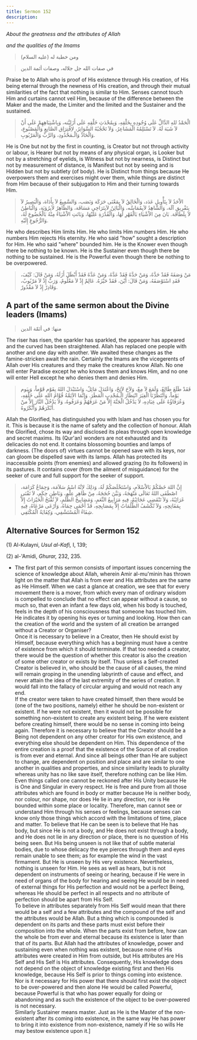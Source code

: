 ```yaml
---
title: Sermon 152
description: 
---
```


*About the greatness and the attributes of Allah*

*and the qualities of the Imams*

> ومن خطبة له (عليه السلام)

> في صفات الله جل جلاله، وصفات أئمة الدين

Praise be to Allah who is proof of His existence through His creation,
of His being eternal through the newness of His creation, and through
their mutual similarities of the fact that nothing is similar to Him.
Senses cannot touch Him and curtains cannot veil Him, because of the
difference between the Maker and the made, the Limiter and the limited
and the Sustainer and the sustained.

> الْحَمْدُ للهِ الدَّالِّ عَلَى وُجُودِهِ بِخَلْقِهِ، وَبِمُحْدَثِ خَلْقِهِ عَلَى أَزَلِيَّته، وَبِاشْتِبَاهِهِمْ
> عَلَى أَنْ لاَ شَبَهَ لَهُ. لاَ تَسْتَلِمُهُ الْمَشَاعِرُ، وَلاَ تَحْجُبُهُ السَّوَاتِرُ، لاِفْتِرَاِق الصَّانِعِ
> وَالْمَصْنُوعِ، وَالْحَادِّ وَالْـمَحْدُودِ، وَالرَّبِّ وَالْمَرْبُوبِ.

He is One but not by the first in counting, is Creator but not through
activity or labour, is Hearer but not by means of any physical organ, is
Looker but not by a stretching of eyelids, is Witness but not by
nearness, is Distinct but not by measurement of distance, is Manifest
but not by seeing and is Hidden but not by subtlety (of body). He is
Distinct from things because He overpowers them and exercises might over
them, while things are distinct from Him because of their subjugation to
Him and their turning towards Him.

> الاْحَدُ لاَ بِتَأْوِيلِ عَدَد، وَالْخَالِقُ لاَ بِمَعْنَى حَرَكَة وَنَصَب، وَالسَّمِيعُ لاَ بِأَدَاة،
> وَالْبَصِيرُ لاَ بِتَفْرِيقِ آلَة، وَالشَّاهِدُ لاَبِمُمَاسَّه، وَالْبَائِنُ لاَبِتَرَاخِي مَسَافَة،
> وَالظّاهِرُ لاَبِرُؤيَة، وَالْبَاطِنُ لاَ بِلَطَافَة. بَانَ مِنَ الاْشْيَاءِ بَالْقَهْرِ لَهَا، وَالْقُدْرَةِ
> عَلَيْهَا، وَبَانَتِ الاْشْيَاءُ مِنْهُ بَالْخُضُوعِ لَهُ، وَالرُّجُوعِ إِلَيْهِ.

He who describes Him limits Him. He who limits Him numbers Him. He who
numbers Him rejects His eternity. He who said \"how\" sought a
description for Him. He who said \"where\" bounded him. He is the Knower
even though there be nothing to be known. He is the Sustainer even
though there be nothing to be sustained. He is the Powerful even though
there be nothing to be overpowered.

> مَنْ وَصَفَهُ فَقَدْ حَدَّهُ، وَمَنْ حَدَّهُ فَقَدْ عَدَّهُ، وَمَنْ عَدَّهُ فَقَدْ أَبْطَلَ أَزَلَهُ، وَمَنْ قَالَ: كَيْفَ،
> فَقَدِ اسْتَوْصَفَهُ، وَمَنْ قَالَ: أَيْنَ، فَقَدْ حَيَّزَهُ. عَالِمٌ إِذْ لاَ مَعْلُومٌ، وَرَبٌّ إِذْ لاَ
> مَرْبُوبٌ، وَقَادِرٌ إِذْ لاَ مَقْدُورٌ.

## A part of the same sermon about the Divine leaders (Imams)

> منها: في أئمّة الدين

The riser has risen, the sparkler has sparkled, the appearer has
appeared and the curved has been straightened. Allah has replaced one
people with another and one day with another. We awaited these changes
as the famine-stricken await the rain. Certainly the Imams are the
vicegerents of Allah over His creatures and they make the creatures know
Allah. No one will enter Paradise except he who knows them and knows
Him, and no one will enter Hell except he who denies them and denies
Him.

> فَقَدْ طَلَعَ طَالِعٌ، وَلَمَعَ لاَ مِعٌ، وَلاَحَ لاَئِحٌ، وَاعْتَدَلَ مَائِلٌ، وَاسْتَبْدَلَ اللهُ بِقَوْم
> قَوْماً، وَبِيَوم يَوْماً، وَانْتَظَرْنَا الْغِيَرَ انْتِظَارَ الْـمُجْدِبِ الْمَطَرَ. وَإِنَّمَا الاَئِمَّةُ
> قُوَّامُ اللهِ عَلَى خَلْقِهِ، وَعُرَفَاؤُهُ عَلَى عِبَادِهِ، لاَ يَدْخُلُ الْجَنَّةَ إِلاَّ مَنْ عَرَفَهُمْ
> وَعَرَفُوهُ، وَلاَ يَدْخُلُ النَّارَ إِلاَّ منْ أَنْكَرَهُمْ وَأَنْكَرُوهُ.

Allah the Glorified, has distinguished you with Islam and has chosen you
for it. This is because it is the name of safety and the collection of
honour. Allah the Glorified, chose its way and disclosed its pleas
through open knowledge and secret maxims. Its (Qur\'an) wonders are not
exhausted and its delicacies do not end. It contains blossoming bounties
and lamps of darkness. (The doors of) virtues cannot be opened save with
its keys, nor can gloom be dispelled save with its lamps. Allah has
protected its inaccessible points (from enemies) and allowed grazing (to
its followers) in its pastures. It contains cover (from the ailment of
misguidance) for the seeker of cure and full support for the seeker of
support.

> إِنَّ اللهَ خَصَّكُمْ بَالاْسْلاَمِ، وَاسْتَخْلَصَكُمْ لَهُ، وَذلِكَ لاِنَّهُ اسْمُ سَلاَمَة، وَجِمَاعُ كَرَامَة،
> اصْطَفَى اللهُ تَعَالَى مَنْهَجَهُ، وَبَيَّنَ حُجَجَهُ، مِنْ ظَاهِرِ عِلْم، وَبَاطِنِ حِكَم، لاَ تَفْنَى
> غَرَائِبُهُ، وَلاَ تَنْقَضِي عَجَائِبُهُ، فِيهِ مَرَابِيعُ النِّعَمِ، وَمَصَابِيحُ الظُّلَمِ، لاَ تُفْتَحُ
> الْخَيْرَاتُ إِلاَّ بِمَفَاتِحِهِ، وَلاَ تُكْشَفُ الظُّلُمَاتُ إِلاَّ بِمَصَابِحِهِ، قَدْ أَحْمَى حِمَاهُ، وَأَرْعَى
> مَرْعَاهُ، فِيهِ شِفَاءُ الْمُسْتَشْفِي، وَكِفَايَةُ الْمُكْتَفِي.

## Alternative Sources for Sermon 152

\(1\) Al-Kulayni, *Usul al-Kafi,* I, 139;

\(2\) al-\'Amidi, *Ghurar,* 232, 235.

-  The first part of
    this sermon consists of important issues concerning the science of
    knowledge about Allah, wherein Amir al-mu\'minin has thrown light on
    the matter that Allah is from ever and His attributes are the same
    as He Himself. When we cast a glance at creation, we see that for
    every movement there is a mover, from which every man of ordinary
    wisdom is compelled to conclude that no effect can appear without a
    cause, so much so, that even an infant a few days old, when his body
    is touched, feels in the depth of his consciousness that someone has
    touched him. He indicates it by opening his eyes or turning and
    looking. How then can the creation of the world and the system of
    all creation be arranged without a Creator or Organiser?\
    Once it is necessary to believe in a Creator, then He should exist
    by Himself, because everything which has a beginning must have a
    centre of existence from which it should terminate. If that too
    needed a creator, there would be the question of whether this
    creator is also the creation of some other creator or exists by
    itself. Thus unless a Self-created Creator is believed in, who
    should be the cause of all causes, the mind will remain groping in
    the unending labyrinth of cause and effect, and never attain the
    idea of the last extremity of the series of creation. It would fall
    into the fallacy of circular arguing and would not reach any end.\
    If the creator were taken to have created himself, then there would
    be (one of the two positions, namely) either he should be
    non-existent or existent. If he were not existent, then it would not
    be possible for something non-existent to create any existent being.
    If he were existent before creating himself, there would be no sense
    in coming into being again. Therefore it is necessary to believe
    that the Creator should be a Being not dependent on any other
    creator for His own existence, and everything else should be
    dependent on Him. This dependence of the entire creation is a proof
    that the existence of the Source of all creation is from ever and
    eternal. And since all beings other than He are subject to change,
    are dependent on position and place and are similar to one another
    in qualities and properties, and since similarity leads to plurality
    whereas unity has no like save itself, therefore nothing can be like
    Him.\
    Even things called one cannot be reckoned after His Unity because He
    is One and Singular in every respect. He is free and pure from all
    those attributes which are found in body or matter because He is
    neither body, nor colour, nor shape, nor does He lie in any
    direction, nor is He bounded within some place or locality.
    Therefore, man cannot see or understand Him through his senses or
    feelings, because senses can know only those things which accord
    with the limitations of time, place and matter. To believe that He
    can be seen is to believe that He has body, but since He is not a
    body, and He does not exist through a body, and He does not lie in
    any direction or place, there is no question of His being seen. But
    His being unseen is not like that of subtle material bodies, due to
    whose delicacy the eye pierces through them and eyes remain unable
    to see them; as for example the wind in the vast firmament. But He
    is unseen by His very existence. Nevertheless, nothing is unseen for
    Him. He sees as well as hears, but is not dependent on instruments
    of seeing or hearing, because if He were in need of organs of the
    body for hearing and seeing He would be in need of external things
    for His perfection and would not be a perfect Being, whereas He
    should be perfect in all respects and no attribute of perfection
    should be apart from His Self.\
    To believe in attributes separately from His Self would mean that
    there would be a self and a few attributes and the compound of the
    self and the attributes would be Allah. But a thing which is
    compounded is dependent on its parts and these parts must exist
    before their composition into the whole. When the parts exist from
    before, how can the whole be from ever and eternal because its
    existence is later than that of its parts. But Allah had the
    attributes of knowledge, power and sustaining even when nothing was
    existent, because none of His attributes were created in Him from
    outside, but His attributes are His Self and His Self is His
    attributes. Consequently, His knowledge does not depend on the
    object of knowledge existing first and then His knowledge, because
    His Self is prior to things coming into existence. Nor is it
    necessary for His power that there should first exist the object to
    be over-powered and then alone He would be called Powerful, because
    Powerful is that who has power equally for doing or abandoning and
    as such the existence of the object to be over-powered is not
    necessary.\
    Similarly Sustainer means master. Just as He is the Master of the
    non-existent after its coming into existence, in the same way He has
    power to bring it into existence from non-existence, namely if He so
    wills He may bestow existence upon it.]